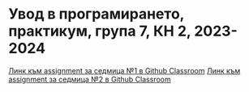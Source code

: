 # Увод в програмирането, практикум, група 7, КН 2, 2023-2024

[Линк към assignment за седмица №1 в Github Classroom](https://classroom.github.com/a/mPAcWx5j)
[Линк към assignment за седмица №2 в Github Classroom](https://classroom.github.com/a/QM5Y1TMn)
